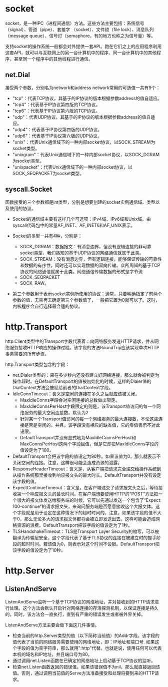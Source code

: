 # socket
socket，是一种IPC（进程间通信）方法。这些方法主要包括：系统信号（signal）、管道（pipe）、套接字 （socket）、文件锁（file lock）、消息队列（message queue）、信号灯（semaphore，有的地方也称之为信号量）等。

支持socket的操作系统一般都会对外提供一套API。跑在它们之上的应用程序利用这套API，就可以与互联网上的另一台计算机中的程序、同一台计算机中的其他程序，甚至同一个程序中的其他线程进行通信。

## net.Dial
接受两个参数，分别名为network和address
network常用的可选值一共有9个：
* "tcp"：代表TCP协议，其基于的IP协议的版本根据参数address的值自适应。
* "tcp4"：代表基于IP协议第四版的TCP协议。
* "tcp6"：代表基于IP协议第六版的TCP协议。
* "udp"：代表UDP协议，其基于的IP协议的版本根据参数address的值自适应。
* "udp4"：代表基于IP协议第四版的UDP协议。
* "udp6"：代表基于IP协议第六版的UDP协议。
* "unix"：代表Unix通信域下的一种内部socket协议，以SOCK_STREAM为socket类型。
* "unixgram"：代表Unix通信域下的一种内部socket协议，以SOCK_DGRAM为socket类型。
* "unixpacket"：代表Unix通信域下的一种内部socket协议，以SOCK_SEQPACKET为socket类型。
## syscall.Socket
函数接受的三个参数都是int类型，分别是想要创建的socket实例通信域、类型以及使用的协议。

* Socket的通信域主要有这样几个可选项：IPv4域、IPv6域和Unix域。由syscall代码包中的常量AF_INET、AF_INET6和AF_UNIX表示。
* Socket的类型一共有4种，分别是：
  * SOCK_DGRAM：数据报文：有消息边界，但没有逻辑连接的非可靠socket类型，我们熟知的基于UDP协议的网络通信就属于此类。
  * SOCK_STREAM：没有消息边界，但有逻辑连接，能够保证传输的可靠性和数据的有序性，同时还可以实现数据的双向传输。众所周知的基于TCP协议的网络通信就属于此类。网络通信传输数据的形式是字节流
  * SOCK_SEQPACKET
  * SOCK_RAW。

* 第三个参数用于表示socket实例所使用的协议：通常，只要明确指定了前两个参数的值，无需再去确定第三个参数值了，一般把它置为0就可以了。这时，内核程序会自行选择最合适的协议。

# http.Transport
http.Client类型中的Transport字段代表着：向网络服务发送HTTP请求，并从网络服务接收HTTP响应的操作过程。该字段的方法RoundTrip应该实现单次HTTP事务需要的所有步骤。


http.Transport类型包含的字段：
* net.Dialer类型的：果在多少秒内还没有建立好网络连接，那么就会被判定为操作超时。在DefaultTransport的值被初始化的时候，这样的Dialer值的DialContext方法会被赋给前者的DialContext字段。
* IdleConnTimeout：含义是空闲的连接在多久之后就应该被关闭。
  * MaxIdleConns字段会对空闲连接的总数做出限定。
  * MaxIdleConnsPerHost字段限定的则是，该Transport值访问的每一个网络服务的最大空闲连接数。默认为2
  * 针对某一个Transport值访问的每一个网络服务的最大连接数，不论这些连接是否是空闲的。并且，该字段没有相应的缺省值，它的零值表示不对此设限。
  * DefaultTransport并没有显式地为MaxIdleConnsPerHost和MaxConnsPerHost这两个字段赋值，但是它却把MaxIdleConns字段的值设定为了100。
* DefaultTransport会把该字段的值设定为90秒。如果该值为0，那么就表示不关闭空闲的连接。注意，这样很可能会造成资源的泄露。
* ResponseHeaderTimeout：含义是，从客户端把请求完全递交给操作系统到从操作系统那里接收到响应报文头的最大时长。DefaultTransport并没有设定该字段的值。
* ExpectContinueTimeout：含义是，在客户端递交了请求报文头之后，等待接收第一个响应报文头的最长时间。在客户端想要使用HTTP的“POST”方法把一个很大的报文体发送给服务端的时候，它可以先通过发送一个包含了“Expect: 100-continue”的请求报文头，来询问服务端是否愿意接收这个大报文体。这个字段就是用于设定在这种情况下的超时时间的。注意，如果该字段的值不大于0，那么无论多大的请求报文体都将会被立即发送出去。这样可能会造成网络资源的浪费。DefaultTransport把该字段的值设定为了1秒。
* TLSHandshakeTimeout：TLS是Transport Layer Security的缩写，可以被翻译为传输层安全。这个字段代表了基于TLS协议的连接在被建立时的握手阶段的超时时间。若该值为0，则表示对这个时间不设限。DefaultTransport把该字段的值设定为了10秒。

# http.Server
## ListenAndServe
ListenAndServe监听一个基于TCP协议的网络地址，并对接收到的HTTP请求进行处理。这个方法会默认开启针对网络连接的存活探测机制，以保证连接是持久的。同时，该方法会一直执行，直到有严重的错误发生或者被外界关掉。

ListenAndServe方法主要会做下面这几件事情。
* 检查当前的http.Server类型的值（以下简称当前值）的Addr字段。该字段的值代表了当前的网络服务需要使用的网络地址，即：IP地址和端口号. 如果这个字段的值为空字符串，那么就用":http"代替。也就是说，使用任何可以代表本机的域名和IP地址，并且端口号为80。
* 通过调用net.Listen函数在已确定的网络地址上启动基于TCP协议的监听。
* 检查net.Listen函数返回的错误值。如果该错误值不为nil，那么就直接返回该值。否则，通过调用当前值的Serve方法准备接受和处理将要到来的HTTP请求。
